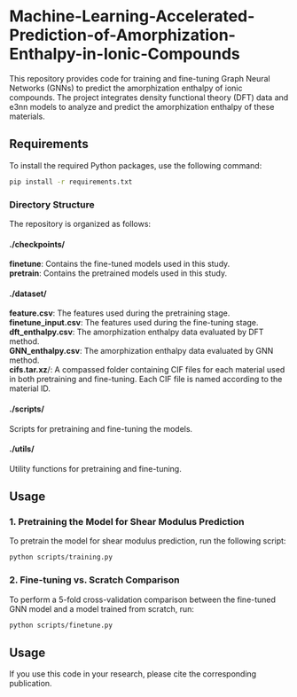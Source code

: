 # Machine-Learning-Accelerated-Prediction-of-Amorphization-Enthalpy-in-Ionic-Compounds

This repository provides code for training and fine-tuning Graph Neural Networks (GNNs) to predict the amorphization enthalpy of ionic compounds. The project integrates density functional theory (DFT) data and e3nn models to analyze and predict the amorphization enthalpy of these materials.


## Requirements

To install the required Python packages, use the following command:

```bash
pip install -r requirements.txt
```


### Directory Structure
The repository is organized as follows:

#### ./checkpoints/
**finetune**: Contains the fine-tuned models used in this study.  
**pretrain**: Contains the pretrained models used in this study.  

#### ./dataset/
**feature.csv**: The features used during the pretraining stage.  
**finetune_input.csv**: The features used during the fine-tuning stage.  
**dft_enthalpy.csv**: The amorphization enthalpy data evaluated by DFT method.  
**GNN_enthalpy.csv**: The amorphization enthalpy data evaluated by GNN method.  
**cifs.tar.xz**/: A compassed folder containing CIF files for each material used in both pretraining and fine-tuning. Each CIF file is named according to the material ID.  

#### ./scripts/
Scripts for pretraining and fine-tuning the models.

#### ./utils/
Utility functions for pretraining and fine-tuning.


## Usage
### 1. Pretraining the Model for Shear Modulus Prediction
To pretrain the model for shear modulus prediction, run the following script:
```bash
python scripts/training.py
```

### 2. Fine-tuning vs. Scratch Comparison
To perform a 5-fold cross-validation comparison between the fine-tuned GNN model and a model trained from scratch, run:
```bash
python scripts/finetune.py
```

## Usage
If you use this code in your research, please cite the corresponding publication.
```Yu, Q., Sun, G., & Luo, W. (2025). Machine Learning-Accelerated Prediction of Amorphization Enthalpy in Ionic Compounds. ACS Materials Letters, 1496–1502. https://doi.org/10.1021/acsmaterialslett.5c00066
